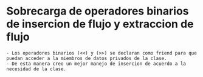 # Sobrecarga de operadores binarios de insercion de flujo y extraccion de flujo

    - Los operadores binarios (<<) y (>>) se declaran como friend para que puedan acceder a la miembros de datos privados de la clase.
    - De esta manera creo un mejor manejo de insercion de acuerdo a la necesidad de la clase.